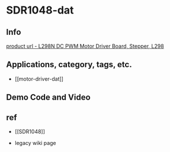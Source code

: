 
# SDR1048-dat

## Info 
 
[product url - L298N DC PWM Motor Driver Board, Stepper, L298](https://www.electrodragon.com/product/l298n-dc-pwm-motor-stepper-driver-board/)
 
## Applications, category, tags, etc. 
 
- [[motor-driver-dat]]

## Demo Code and Video
 
## ref 
 
- [[SDR1048]] 
 
- legacy wiki page 
 


